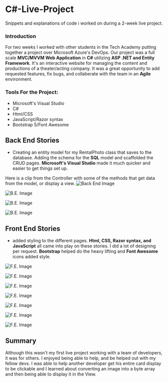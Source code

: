 # C#-Live-Project
Snippets and explanations of code i worked on during a 2-week live project.

### Introduction
For two weeks I worked with other students in the Tech Academy putting together a project over Microsoft Azure's DevOps. Our project was a full scale
**MVC/MVVM Web Application** in **C#** utilizing **ASP .NET and Entity Framework**. It's an interactive website for managing the content and productions of a theater/acting 
company. It was a great opportunity to add requested features, fix bugs, and collaberate with the team in an **Agile** environment.

### Tools For the Project:
- Microsoft's Visual Studio
- C#
- Html/CSS
- JavaScript/Razor syntax
- Bootstrap 5/Font Awesome



## Back End Stories
- Creating an entity model for my RentalPhoto class that saves to the database. Adding the schema for the **SQL** model and scaffolded the CRUD pages. 
**Microsoft's Visual Studio** made it much quicker and easier to get things set up.

Here is a clip from the Controller with some of the methods that get data from the model, or display a view.
![Back End Image](https://github.com/clcar23/C-Sharp-Live-Project/blob/main/C%23-live-project13BE.png)

![B.E. Image](https://github.com/clcar23/C-Sharp-Live-Project/blob/main/C%23-live-project14BE.png)

![B.E. Image](https://github.com/clcar23/C-Sharp-Live-Project/blob/main/C%23-live-project16BE.png)

![B.E. Image](https://github.com/clcar23/C-Sharp-Live-Project/blob/main/C%23-live-project15BE.png)


## Front End Stories
- added styling to the different pages. **Html, CSS, Razor syntax, and JavaScript** all came into play on these stories. I did a lot of designing per request. **Bootstrap** helped do the heavy lifting and **Font Awesome** icons added style.

![F.E. Image](https://github.com/clcar23/C-Sharp-Live-Project/blob/main/C%23-live-project2FE.png)

![F.E. Image](https://github.com/clcar23/C-Sharp-Live-Project/blob/main/C%23-live-project3FE.png)

![F.E. Image](https://github.com/clcar23/C-Sharp-Live-Project/blob/main/C%23-live-project4.png)

![F.E. Image](https://github.com/clcar23/C-Sharp-Live-Project/blob/main/C%23-live-project5.png)

![F.E. Image](https://github.com/clcar23/C-Sharp-Live-Project/blob/main/C%23-live-project7.png)

![F.E. Image](https://github.com/clcar23/C-Sharp-Live-Project/blob/main/C%23-live-project8.png)

![F.E. Image](https://github.com/clcar23/C-Sharp-Live-Project/blob/main/C%23-live-projectFE.png)


## Summary
Although this wasn't my first live project working with a team of developers, it was for others. I enjoyed being able to help, and be helped out with my fellow
devs. I was able to help another developer get his entire card display to be clickable and I learned about converting an image into a byte array and then being able to display it in the View.
